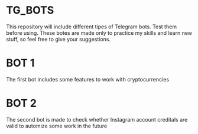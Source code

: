 # TG_BOTS

This repository will include different tipes of Telegram bots. Test them before using. These botes are made only to practice my skills and learn new stuff, so feel free to give your suggestions.


# BOT 1
The first bot includes some features to work with cryptocurrencies

# BOT 2
The second bot is made to check whether Instagram account creditals are valid to automize some work in the future
